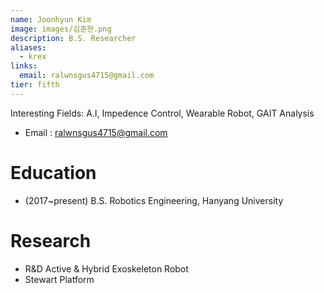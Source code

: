 ```yaml
---
name: Joonhyun Kim
image: images/김준현.png
description: B.S. Researcher
aliases:
  - krex
links:
  email: ralwnsgus4715@gmail.com
tier: fifth
---
```


Interesting Fields: A.I, Impedence Control, Wearable Robot, GAIT Analysis
- Email : ralwnsgus4715@gmail.com

# Education
- (2017~present) B.S. Robotics Engineering, Hanyang University 

# Research
- R&D Active & Hybrid Exoskeleton Robot
- Stewart Platform 